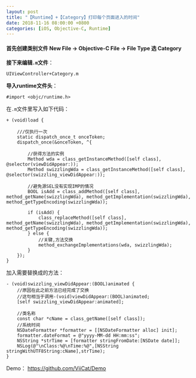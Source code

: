 ```yaml
---
layout: post
title: "【Runtime】+【Category】打印每个页面进入的时间"
date: 2018-11-16 08:00:00 +0800
categories: [iOS, Objective-C, Runtime]
---
```


#### 首先创建类别文件 New File -> Objective-C File -> File Type 选 Category

<strong>接下来编辑`.m`文件</strong>：

`UIViewController+Category.m`

<strong>导入runtime文件头</strong>：

```
#import <objc/runtime.h>
```

在`.m`文件里写入如下代码：

```
+ (void)load {
    
    ///仅执行一次
    static dispatch_once_t onceToken;
    dispatch_once(&onceToken, ^{
        
        //获得方法的实例
        Method wda = class_getInstanceMethod([self class], @selector(viewDidAppear:));
        Method swizzlingWda = class_getInstanceMethod([self class], @selector(swizzling_viewDidAppear:));
        
        //避免源SEL没有实现IMP的情况
        BOOL isAdd = class_addMethod([self class], method_getName(swizzlingWda), method_getImplementation(swizzlingWda), method_getTypeEncoding(swizzlingWda));
        
        if (isAdd) {
            class_replaceMethod([self class], method_getName(swizzlingWda), method_getImplementation(swizzlingWda), method_getTypeEncoding(swizzlingWda));
        } else {
            //关键,方法交换
            method_exchangeImplementations(wda, swizzlingWda);
        }
    });
}
```

加入需要替换成的方法：

```
- (void)swizzling_viewDidAppear:(BOOL)animated {
    //原因在此之前方法已经完成了交换
    //这句相当于调用-(void)viewDidAppear:(BOOL)animated; 
    [self swizzling_viewDidAppear:animated];
    
    //类名称
    const char *cName = class_getName([self class]);
    //系统时间
    NSDateFormatter *formatter = [[NSDateFormatter alloc] init];
    formatter.dateFormat = @"yyyy-MM-dd HH:mm:ss";
    NSString *strTime = [formatter stringFromDate:[NSDate date]];
    NSLog(@"\nClass:%@\nTime:%@",[NSString stringWithUTF8String:cName],strTime);
}
```


Demo：
<a href="https://github.com/ViiCat/Demo">https://github.com/ViiCat/Demo<a/>
